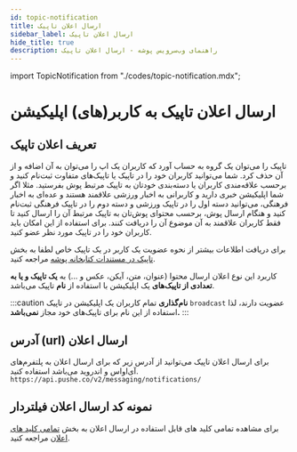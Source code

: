 ```yaml
---
id: topic-notification
title: ارسال اعلان تاپیک
sidebar_label: ارسال اعلان تاپیک
hide_title: true
description: راهنمای وب‌سرویس پوشه - ارسال اعلان تاپیک
---
```


import TopicNotification from "./codes/topic-notification.mdx";

# ارسال اعلان تاپیک به کاربر(های) اپلیکیشن

## تعریف اعلان تاپیک

تاپیک را می‌توان یک گروه به حساب آورد که کاربران یک اپ را می‌توان به آن اضافه و از آن حذف کرد.
 شما می‌توانید کاربران خود را در تاپیک یا تاپیک‌های متفاوت ثبت‌نام کنید
 و برحسب علاقه‌مندی کاربران یا دسته‌بندی خودتان به تاپیک مرتبط پوش بفرستید.
 مثلا اگر شما اپلیکیشن خبری دارید و کاربرانی به اخبار ورزشی علاقمند هستند و عده‌ای به اخبار فرهنگی،
 می‌توانید دسته اول را در تاپیک ورزشی و دسته دوم را در تاپیک فرهنگی ثبت‌نام کنید و هنگام ارسال پوش،
 برحسب محتوای پوش‌تان به تاپیک مرتبط آن را ارسال کنید تا فقط کاربران علاقمند به آن موضوع آن را دریافت کنند.
 برای استفاده از این امکان باید کاربران خود را در تاپیک مورد نظر عضو کنید.

برای دریافت اطلاعات بیشتر از نحوه عضویت یک کاربر در یک تاپیک خاص لطفا به
 بخش [تاپیک در مستندات کتابخانه پوشه](/docs/android-studio/topic)  مراجعه کنید. 

کاربرد این نوع اعلان ارسال محتوا (عنوان، متن، آیکن، عکس و ...) 
به **یک تاپیک و یا به تعدادی از تاپیک‌های** یک اپلیکیشن با استفاده از **نام** تاپیک می‌باشد.

:::caution **نام‌گذاری**
تمام کاربران یک اپلیکیشن در تاپیک `broadcast` عضویت دارند،
لذا استفاده از این نام برای تاپیک‌های خود مجاز 
**نمی‌باشد.**
:::

## آدرس (url) ارسال اعلان

برای ارسال اعلان تاپیک می‌توانید از آدرس  زیر که برای ارسال اعلان به پلتفرم‌های آی‌او‌اس و اندروید می‌باشد استفاده کنید.
```https://api.pushe.co/v2/messaging/notifications/```

## نمونه کد ارسال اعلان فیلتردار

برای مشاهده تمامی کلید های قابل استفاده در ارسال اعلان به بخش [تمامی کلید های اعلان](/docs/mobile-api/notification-keys) مراجعه کنید.

<TopicNotification/>
